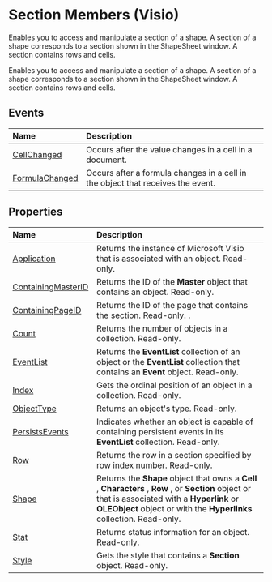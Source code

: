 
# Section Members (Visio)
Enables you to access and manipulate a section of a shape. A section of a shape corresponds to a section shown in the ShapeSheet window. A section contains rows and cells.

Enables you to access and manipulate a section of a shape. A section of a shape corresponds to a section shown in the ShapeSheet window. A section contains rows and cells.


## Events



|**Name**|**Description**|
|:-----|:-----|
|[CellChanged](0cc2d659-ac37-9a2e-38de-e5b915d19366.md)|Occurs after the value changes in a cell in a document.|
|[FormulaChanged](809b79cb-f9b1-cd6c-ad9f-3f74bff6f5ee.md)|Occurs after a formula changes in a cell in the object that receives the event.|

## Properties



|**Name**|**Description**|
|:-----|:-----|
|[Application](d05a97c5-b008-1e49-36d8-98ed5f4313ff.md)|Returns the instance of Microsoft Visio that is associated with an object. Read-only.|
|[ContainingMasterID](642bc274-4977-8c1c-160f-b72c11bfbb1b.md)|Returns the ID of the  **Master** object that contains an object. Read-only.|
|[ContainingPageID](9c32b32a-7052-be2c-ee2a-fc145be626eb.md)|Returns the ID of the page that contains the section. Read-only. .|
|[Count](915dc7cd-ec14-77e3-63e0-217bd3e17abf.md)|Returns the number of objects in a collection. Read-only.|
|[EventList](281b1413-3732-3067-9442-e77b5a941116.md)|Returns the  **EventList** collection of an object or the **EventList** collection that contains an **Event** object. Read-only.|
|[Index](200383d3-0a60-583b-4ccd-439b408986a0.md)|Gets the ordinal position of an object in a collection. Read-only.|
|[ObjectType](85f5eb9d-d887-c995-4b29-f9eeaa319a6c.md)|Returns an object's type. Read-only.|
|[PersistsEvents](2408ada3-86de-8a8d-68b9-758fe0da7f4e.md)|Indicates whether an object is capable of containing persistent events in its  **EventList** collection. Read-only.|
|[Row](7d0d887a-3509-1602-9af6-f3d1857648c9.md)|Returns the row in a section specified by row index number. Read-only.|
|[Shape](5b951fa1-507c-416c-a3a4-fdfa32d43fca.md)|Returns the  **Shape** object that owns a **Cell** , **Characters** , **Row** , or **Section** object or that is associated with a **Hyperlink** or **OLEObject** object or with the **Hyperlinks** collection. Read-only.|
|[Stat](17e66466-3ce7-02d4-f567-389cc7aaabdc.md)|Returns status information for an object. Read-only.|
|[Style](cd8d041d-126e-7983-0a13-48fb9f5f5df6.md)|Gets the style that contains a  **Section** object. Read-only.|
